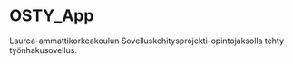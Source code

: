 # OSTY_App

Laurea-ammattikorkeakoulun Sovelluskehitysprojekti-opintojaksolla tehty työnhakusovellus.

